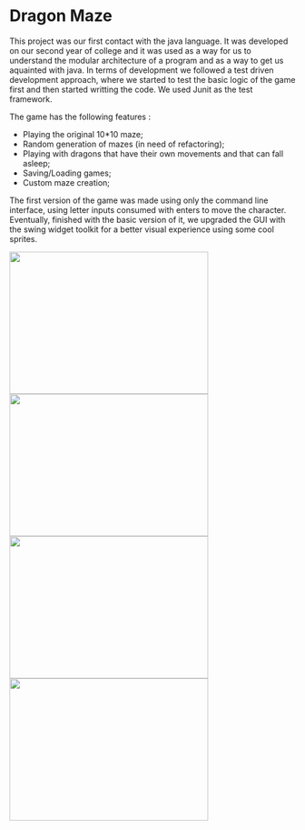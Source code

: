 # Dragon Maze

This project was our first contact with the java language. It was developed on our second year of college and it was used as a way for us to understand the modular architecture of a program and as a way to get us aquainted with java. In terms of development we followed a test driven development approach, where we started to test the basic logic of the game first and then started writting the code. We used Junit as the test framework.

The game has the following features :

* Playing the original 10*10 maze;
* Random generation of mazes (in need of refactoring);
* Playing with dragons that have their own movements and that can fall asleep;
* Saving/Loading games;
* Custom maze creation;

The first version of the game was made using only the command line interface, using letter inputs consumed with enters to move the character. Eventually, finished with the basic version of it, we upgraded the GUI with the swing widget toolkit for a better visual experience using some cool sprites. 

<img src="https://dl.dropboxusercontent.com/u/15655441/11414438_985068708210961_70887989_n.jpg" width="350" height="250" />
<img src="https://dl.dropboxusercontent.com/u/15655441/11117631_985069684877530_1311019308_n.jpg" width="350" height="250" />
<img src="https://dl.dropboxusercontent.com/u/15655441/11354698_985069774877521_1093141332_n.jpg" width="350" height="250" />
<img src="https://dl.dropboxusercontent.com/u/15655441/11297931_985071314877367_2024407706_n.jpg" width="350" height="250" />
